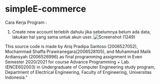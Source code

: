 # simpleE-commerce

Cara Kerja Program :
1. Create new account terlebih dahulu jika sebelumnya belum ada data, lakukan hal yang sama untuk akun user.
![Screenshot (1249)](https://user-images.githubusercontent.com/71066812/123102186-ffe2cc80-d45e-11eb-9fdc-12ad3ff6410d.png)


This source code is made by Ariq Pradipa Santoso (2006527052), Mochammad Shaffa Prawiranegara(2006528105), and Muhammad Malik Ardiansyah (2006526996) as final programming assignment in Even Semester 2020/2021 for course Advance Programming + Lab. (ENCE602003) in Undergraduate of Computer Engineering study program, Department of Electrical Engineering, Faculty of Engineering, Universitas Indonesia."
